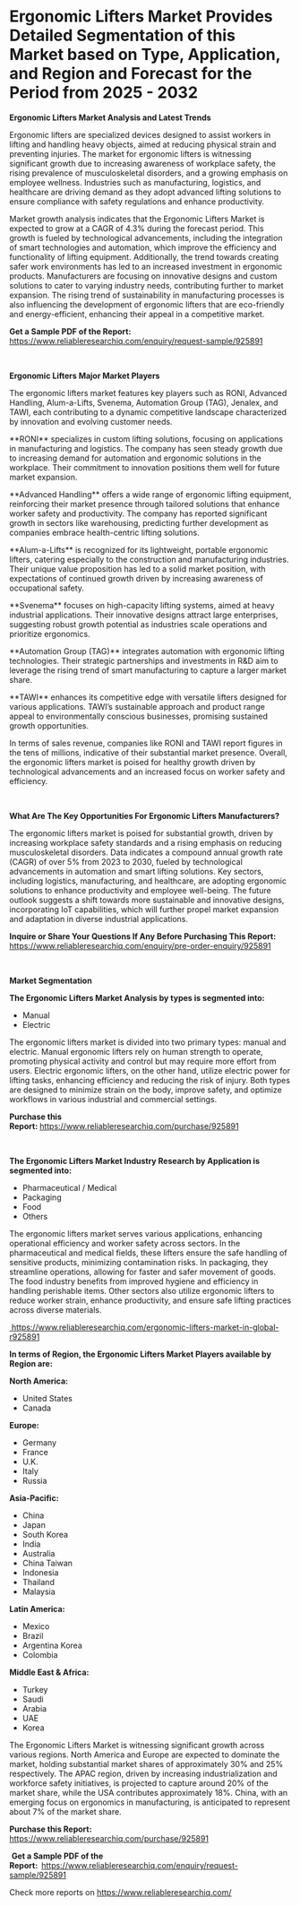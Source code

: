 <p><h1>Ergonomic Lifters Market Provides Detailed Segmentation of this Market based on Type, Application, and Region and Forecast for the Period from 2025 - 2032</h1></p><p><strong>Ergonomic Lifters Market Analysis and Latest Trends</strong></p>
<p><p>Ergonomic lifters are specialized devices designed to assist workers in lifting and handling heavy objects, aimed at reducing physical strain and preventing injuries. The market for ergonomic lifters is witnessing significant growth due to increasing awareness of workplace safety, the rising prevalence of musculoskeletal disorders, and a growing emphasis on employee wellness. Industries such as manufacturing, logistics, and healthcare are driving demand as they adopt advanced lifting solutions to ensure compliance with safety regulations and enhance productivity.</p><p>Market growth analysis indicates that the Ergonomic Lifters Market is expected to grow at a CAGR of 4.3% during the forecast period. This growth is fueled by technological advancements, including the integration of smart technologies and automation, which improve the efficiency and functionality of lifting equipment. Additionally, the trend towards creating safer work environments has led to an increased investment in ergonomic products. Manufacturers are focusing on innovative designs and custom solutions to cater to varying industry needs, contributing further to market expansion. The rising trend of sustainability in manufacturing processes is also influencing the development of ergonomic lifters that are eco-friendly and energy-efficient, enhancing their appeal in a competitive market.</p></p>
<p><strong>Get a Sample PDF of the Report:&nbsp;</strong> <a href="https://www.reliableresearchiq.com/enquiry/request-sample/925891?utm_campaign=2257&utm_medium=2&utm_source=Github&utm_content=ia&utm_term=18022025&utm_id=ergonomic-lifters">https://www.reliableresearchiq.com/enquiry/request-sample/925891</a></p>
<p>&nbsp;</p>
<p><strong>Ergonomic Lifters Major Market Players</strong></p>
<p><p>The ergonomic lifters market features key players such as RONI, Advanced Handling, Alum-a-Lifts, Svenema, Automation Group (TAG), Jenalex, and TAWI, each contributing to a dynamic competitive landscape characterized by innovation and evolving customer needs.</p><p>**RONI** specializes in custom lifting solutions, focusing on applications in manufacturing and logistics. The company has seen steady growth due to increasing demand for automation and ergonomic solutions in the workplace. Their commitment to innovation positions them well for future market expansion.</p><p>**Advanced Handling** offers a wide range of ergonomic lifting equipment, reinforcing their market presence through tailored solutions that enhance worker safety and productivity. The company has reported significant growth in sectors like warehousing, predicting further development as companies embrace health-centric lifting solutions.</p><p>**Alum-a-Lifts** is recognized for its lightweight, portable ergonomic lifters, catering especially to the construction and manufacturing industries. Their unique value proposition has led to a solid market position, with expectations of continued growth driven by increasing awareness of occupational safety.</p><p>**Svenema** focuses on high-capacity lifting systems, aimed at heavy industrial applications. Their innovative designs attract large enterprises, suggesting robust growth potential as industries scale operations and prioritize ergonomics.</p><p>**Automation Group (TAG)** integrates automation with ergonomic lifting technologies. Their strategic partnerships and investments in R&D aim to leverage the rising trend of smart manufacturing to capture a larger market share.</p><p>**TAWI** enhances its competitive edge with versatile lifters designed for various applications. TAWI’s sustainable approach and product range appeal to environmentally conscious businesses, promising sustained growth opportunities.</p><p>In terms of sales revenue, companies like RONI and TAWI report figures in the tens of millions, indicative of their substantial market presence. Overall, the ergonomic lifters market is poised for healthy growth driven by technological advancements and an increased focus on worker safety and efficiency.</p></p>
<p>&nbsp;</p>
<p><strong>What Are The Key Opportunities For Ergonomic Lifters Manufacturers?</strong></p>
<p><p>The ergonomic lifters market is poised for substantial growth, driven by increasing workplace safety standards and a rising emphasis on reducing musculoskeletal disorders. Data indicates a compound annual growth rate (CAGR) of over 5% from 2023 to 2030, fueled by technological advancements in automation and smart lifting solutions. Key sectors, including logistics, manufacturing, and healthcare, are adopting ergonomic solutions to enhance productivity and employee well-being. The future outlook suggests a shift towards more sustainable and innovative designs, incorporating IoT capabilities, which will further propel market expansion and adaptation in diverse industrial applications.</p></p>
<p><strong>Inquire or Share Your Questions If Any Before Purchasing This Report:</strong> <a href="https://www.reliableresearchiq.com/enquiry/pre-order-enquiry/925891?utm_campaign=2257&utm_medium=2&utm_source=Github&utm_content=ia&utm_term=18022025&utm_id=ergonomic-lifters">https://www.reliableresearchiq.com/enquiry/pre-order-enquiry/925891</a></p>
<p>&nbsp;</p>
<p><strong>Market Segmentation</strong></p>
<p><strong>The Ergonomic Lifters Market Analysis by types is segmented into:</strong></p>
<p><ul><li>Manual</li><li>Electric</li></ul></p>
<p><p>The ergonomic lifters market is divided into two primary types: manual and electric. Manual ergonomic lifters rely on human strength to operate, promoting physical activity and control but may require more effort from users. Electric ergonomic lifters, on the other hand, utilize electric power for lifting tasks, enhancing efficiency and reducing the risk of injury. Both types are designed to minimize strain on the body, improve safety, and optimize workflows in various industrial and commercial settings.</p></p>
<p><strong>Purchase this Report:&nbsp;</strong><a href="https://www.reliableresearchiq.com/purchase/925891?utm_campaign=2257&utm_medium=2&utm_source=Github&utm_content=ia&utm_term=18022025&utm_id=ergonomic-lifters">https://www.reliableresearchiq.com/purchase/925891</a></p>
<p>&nbsp;</p>
<p><strong>The Ergonomic Lifters Market Industry Research by Application is segmented into:</strong></p>
<p><ul><li>Pharmaceutical / Medical</li><li>Packaging</li><li>Food</li><li>Others</li></ul></p>
<p><p>The ergonomic lifters market serves various applications, enhancing operational efficiency and worker safety across sectors. In the pharmaceutical and medical fields, these lifters ensure the safe handling of sensitive products, minimizing contamination risks. In packaging, they streamline operations, allowing for faster and safer movement of goods. The food industry benefits from improved hygiene and efficiency in handling perishable items. Other sectors also utilize ergonomic lifters to reduce worker strain, enhance productivity, and ensure safe lifting practices across diverse materials.</p></p>
<p><a href="https://www.reliableresearchiq.com/ergonomic-lifters-market-in-global-r925891?utm_campaign=2257&utm_medium=2&utm_source=Github&utm_content=ia&utm_term=18022025&utm_id=ergonomic-lifters">&nbsp;https://www.reliableresearchiq.com/ergonomic-lifters-market-in-global-r925891</a></p>
<p><strong>In terms of Region, the Ergonomic Lifters Market Players available by Region are:</strong></p>
<p>
    <p> <strong> North America: </strong>
        <ul>
            <li>United States</li>
            <li>Canada</li>
        </ul>
        </p> 
    <p> <strong> Europe: </strong>
        <ul>
            <li>Germany</li>
            <li>France</li>
            <li>U.K.</li>
            <li>Italy</li>
            <li>Russia</li>
        </ul>
        </p> 
    <p> <strong> Asia-Pacific: </strong>
        <ul>
            <li>China</li>
            <li>Japan</li>
            <li>South Korea</li>
            <li>India</li>
            <li>Australia</li>
            <li>China Taiwan</li>
            <li>Indonesia</li>
            <li>Thailand</li>
            <li>Malaysia</li>
        </ul>
        </p> 
    <p> <strong> Latin America: </strong>
        <ul>
            <li>Mexico</li>
            <li>Brazil</li>
            <li>Argentina Korea</li>
            <li>Colombia</li>
        </ul>
        </p> 
    <p> <strong> Middle East & Africa: </strong>
        <ul>
            <li>Turkey</li>
            <li>Saudi</li>
            <li>Arabia</li>
            <li>UAE</li>
            <li>Korea</li>
        </ul>
    </p>
    </p>
<p><p>The Ergonomic Lifters Market is witnessing significant growth across various regions. North America and Europe are expected to dominate the market, holding substantial market shares of approximately 30% and 25% respectively. The APAC region, driven by increasing industrialization and workforce safety initiatives, is projected to capture around 20% of the market share, while the USA contributes approximately 18%. China, with an emerging focus on ergonomics in manufacturing, is anticipated to represent about 7% of the market share.</p></p>
<p><strong>Purchase this Report: </strong><a href="https://www.reliableresearchiq.com/purchase/925891?utm_campaign=2257&utm_medium=2&utm_source=Github&utm_content=ia&utm_term=18022025&utm_id=ergonomic-lifters">https://www.reliableresearchiq.com/purchase/925891</a></p>
<p>&nbsp;<strong>Get a Sample PDF of the Report:&nbsp;&nbsp;</strong><a href="https://www.reliableresearchiq.com/enquiry/request-sample/925891?utm_campaign=2257&utm_medium=2&utm_source=Github&utm_content=ia&utm_term=18022025&utm_id=ergonomic-lifters">https://www.reliableresearchiq.com/enquiry/request-sample/925891</a></p>
<p><strong></strong></p>
<p>Check more reports on <a href="https://www.reliableresearchiq.com/?utm_campaign=2257&utm_medium=2&utm_source=Github&utm_content=ia&utm_term=18022025&utm_id=ergonomic-lifters">https://www.reliableresearchiq.com/</a></p>